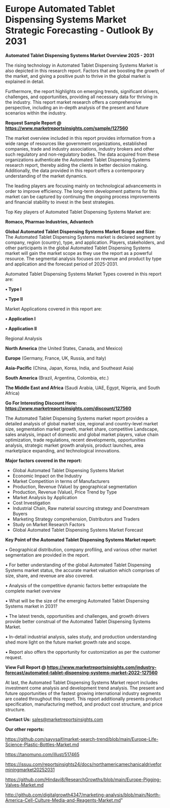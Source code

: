 # Europe Automated Tablet Dispensing Systems Market Strategic Forecasting - Outlook By 2031

<Strong> Automated Tablet Dispensing Systems Market Overview 2025 - 2031</strong>

The rising technology in Automated Tablet Dispensing Systems Market is also depicted in this research report. Factors that are boosting the growth of the market, and giving a positive push to thrive in the global market is explained in detail.

Furthermore, the report highlights on emerging trends, significant drivers, challenges, and opportunities, providing all necessary data for thriving in the industry. This report market research offers a comprehensive perspective, including an in-depth analysis of the present and future scenarios within the industry.

<strong>Request Sample Report @ <a href=https://www.marketreportsinsights.com/sample/127560>https://www.marketreportsinsights.com/sample/127560</a></strong>

The market overview included in this report provides information from a wide range of resources like government organizations, established companies, trade and industry associations, industry brokers and other such regulatory and non-regulatory bodies. The data acquired from these organizations authenticate the Automated Tablet Dispensing Systems research report, thereby aiding the clients in better decision making. Additionally, the data provided in this report offers a contemporary understanding of the market dynamics.

The leading players are focusing mainly on technological advancements in order to improve efficiency. The long-term development patterns for this market can be captured by continuing the ongoing process improvements and financial stability to invest in the best strategies.

Top Key players of Automated Tablet Dispensing Systems Market are:

<strong>Romaco, Pharmao Industries, Advantech</strong>

<strong><b>Global Automated Tablet Dispensing Systems Market Scope and Size:</b></strong>
The Automated Tablet Dispensing Systems market is declared segment by company, region (country), type, and application. Players, stakeholders, and other participants in the global Automated Tablet Dispensing Systems market will gain the market scope as they use the report as a powerful resource. The segmental analysis focuses on revenue and product by type and application and the forecast period of 2025-2031.

Automated Tablet Dispensing Systems Market Types covered in this report are:

<strong>• Type I

• Type II</strong>

Market Applications covered in this report are:

<strong>• Application I

• Application II</strong> 

Regional Analysis

<strong>North America</strong> (the United States, Canada, and Mexico)

<strong>Europe</strong> (Germany, France, UK, Russia, and Italy)

<strong>Asia-Pacific</strong> (China, Japan, Korea, India, and Southeast Asia)

<strong>South America</strong> (Brazil, Argentina, Colombia, etc.)

<strong>The Middle East and Africa</strong> (Saudi Arabia, UAE, Egypt, Nigeria, and South Africa)

<strong>Go For Interesting Discount Here: <a href=https://www.marketreportsinsights.com/discount/127560>https://www.marketreportsinsights.com/discount/127560</a></strong>

The Automated Tablet Dispensing Systems market report provides a detailed analysis of global market size, regional and country-level market size, segmentation market growth, market share, competitive Landscape, sales analysis, impact of domestic and global market players, value chain optimization, trade regulations, recent developments, opportunities analysis, strategic market growth analysis, product launches, area marketplace expanding, and technological innovations.

<strong><b>Major factors covered in the report:</b></strong>
<ul>
  <li>Global Automated Tablet Dispensing Systems Market </li>
  <li>Economic Impact on the Industry</li>
  <li>Market Competition in terms of Manufacturers</li>
  <li>Production, Revenue (Value) by geographical segmentation</li>
  <li>Production, Revenue (Value), Price Trend by Type</li>
  <li>Market Analysis by Application</li>
  <li>Cost Investigation</li>
  <li>Industrial Chain, Raw material sourcing strategy and Downstream Buyers</li>
  <li>Marketing Strategy comprehension, Distributors and Traders</li>
  <li>Study on Market Research Factors</li>
  <li>Global Automated Tablet Dispensing Systems Market Forecast</li>
</ul>

<strong><b>Key Point of the Automated Tablet Dispensing Systems Market report:</b></strong>

• Geographical distribution, company profiling, and various other market segmentation are provided in the report.

• For better understanding of the global Automated Tablet Dispensing Systems market status, the accurate market valuation which comprises of size, share, and revenue are also covered.

• Analysis of the competitive dynamic factors better extrapolate the complete market overview

• What will be the size of the emerging Automated Tablet Dispensing Systems market in 2031?

• The latest trends, opportunities and challenges, and growth drivers provide better construal of the Automated Tablet Dispensing Systems Market.

• In-detail industrial analysis, sales study, and production understanding shed more light on the future market growth rate and scope.

• Report also offers the opportunity for customization as per the customer request.

<strong><b>View Full Report @ <a href=https://www.marketreportsinsights.com/industry-forecast/automated-tablet-dispensing-systems-market-2022-127560>https://www.marketreportsinsights.com/industry-forecast/automated-tablet-dispensing-systems-market-2022-127560</a></b></strong>


At last, the Automated Tablet Dispensing Systems Market report includes investment come analysis and development trend analysis. The present and future opportunities of the fastest growing international industry segments are coated throughout this report. This report additionally presents product specification, manufacturing method, and product cost structure, and price structure.

<strong>Contact Us:</strong>
sales@marketreportsinsights.com

<strong>Our other reports:</strong>

<a href=https://github.com/sayysaif/market-search-trend/blob/main/Europe-Life-Science-Plastic-Bottles-Market.md>https://github.com/sayysaif/market-search-trend/blob/main/Europe-Life-Science-Plastic-Bottles-Market.md</a>

<a href=https://tanomuno.com/illust/517465>https://tanomuno.com/illust/517465</a>

<a href=https://issuu.com/reportsinsights24/docs/northamericamechanicaldriveforminingmarket20252031>https://issuu.com/reportsinsights24/docs/northamericamechanicaldriveforminingmarket20252031</a>

<a href=https://github.com/Hindavi8/ResearchGrowths/blob/main/Europe-Pigging-Valves-Market.md>https://github.com/Hindavi8/ResearchGrowths/blob/main/Europe-Pigging-Valves-Market.md</a>

<a href=http://github.com/digitalgrowth4347/marketing-analysis/blob/main/North-America-Cell-Culture-Media-and-Reagents-Market.md>http://github.com/digitalgrowth4347/marketing-analysis/blob/main/North-America-Cell-Culture-Media-and-Reagents-Market.md</a>"
